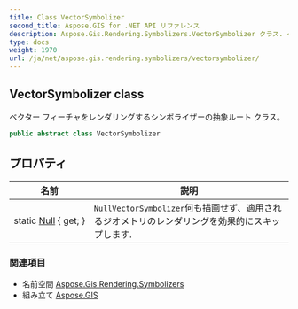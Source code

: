 ```yaml
---
title: Class VectorSymbolizer
second_title: Aspose.GIS for .NET API リファレンス
description: Aspose.Gis.Rendering.Symbolizers.VectorSymbolizer クラス. ベクター フィーチャをレンダリングするシンボライザーの抽象ルート クラス
type: docs
weight: 1970
url: /ja/net/aspose.gis.rendering.symbolizers/vectorsymbolizer/
---
```

## VectorSymbolizer class

ベクター フィーチャをレンダリングするシンボライザーの抽象ルート クラス。

```csharp
public abstract class VectorSymbolizer
```

## プロパティ

| 名前 | 説明 |
| --- | --- |
| static [Null](../../aspose.gis.rendering.symbolizers/vectorsymbolizer/null/) { get; } | [`NullVectorSymbolizer`](../nullvectorsymbolizer/)何も描画せず、適用されるジオメトリのレンダリングを効果的にスキップします. |

### 関連項目

* 名前空間 [Aspose.Gis.Rendering.Symbolizers](../../aspose.gis.rendering.symbolizers/)
* 組み立て [Aspose.GIS](../../)


